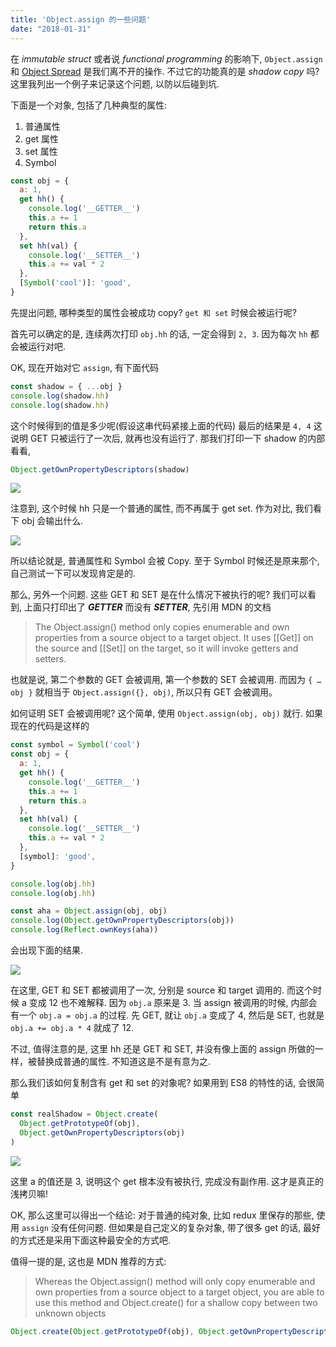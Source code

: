 ```yaml
---
title: 'Object.assign 的一些问题'
date: "2018-01-31"
---
```


在 _immutable struct_ 或者说 _functional programming_ 的影响下, `Object.assign` 和 [Object Spread](https://github.com/tc39/proposal-object-rest-spread) 是我们离不开的操作. 不过它的功能真的是 _shadow copy_ 吗? 这里我列出一个例子来记录这个问题, 以防以后碰到坑.

下面是一个对象, 包括了几种典型的属性:

1.  普通属性
2.  get 属性
3.  set 属性
4.  Symbol

```js
const obj = {
  a: 1,
  get hh() {
    console.log('__GETTER__')
    this.a += 1
    return this.a
  },
  set hh(val) {
    console.log('__SETTER__')
    this.a += val * 2
  },
  [Symbol('cool')]: 'good',
}
```

先提出问题, 哪种类型的属性会被成功 copy? `get 和 set` 时候会被运行呢?

首先可以确定的是, 连续两次打印 `obj.hh` 的话, 一定会得到 `2, 3`. 因为每次 `hh` 都会被运行对吧.

OK, 现在开始对它 `assign`, 有下面代码

```js
const shadow = { ...obj }
console.log(shadow.hh)
console.log(shadow.hh)
```

这个时候得到的值是多少呢(假设这串代码紧接上面的代码)
最后的结果是 `4, 4`
这说明 GET 只被运行了一次后, 就再也没有运行了.
那我们打印一下 shadow 的内部看看,

```js
Object.getOwnPropertyDescriptors(shadow)
```

![](./pics/06FE5C2C-8A1B-45EE-B45D-D3DB0774F9FA.png)

注意到, 这个时候 hh 只是一个普通的属性, 而不再属于 get set. 作为对比, 我们看下 obj 会输出什么.

![](./pics/336C40D7-A962-48C0-B485-B81EDD28B4EA.png)

所以结论就是, 普通属性和 Symbol 会被 Copy. 至于 Symbol 时候还是原来那个, 自己测试一下可以发现肯定是的.

那么, 另外一个问题. 这些 GET 和 SET 是在什么情况下被执行的呢? 我们可以看到, 上面只打印出了 **_GETTER_** 而没有 **_SETTER_**, 先引用 MDN 的文档

> The Object.assign() method only copies enumerable and own properties from a source object to a target object. It uses [[Get]] on the source and [[Set]] on the target, so it will invoke getters and setters.

也就是说, 第二个参数的 GET 会被调用, 第一个参数的 SET 会被调用. 而因为 `{ …obj }` 就相当于 `Object.assign({}, obj)`, 所以只有 GET 会被调用。

如何证明 SET 会被调用呢? 这个简单, 使用 `Object.assign(obj, obj)` 就行.
如果现在的代码是这样的

```js
const symbol = Symbol('cool')
const obj = {
  a: 1,
  get hh() {
    console.log('__GETTER__')
    this.a += 1
    return this.a
  },
  set hh(val) {
    console.log('__SETTER__')
    this.a += val * 2
  },
  [symbol]: 'good',
}

console.log(obj.hh)
console.log(obj.hh)

const aha = Object.assign(obj, obj)
console.log(Object.getOwnPropertyDescriptors(obj))
console.log(Reflect.ownKeys(aha))
```

会出现下面的结果.

![](./pics/7F67AD27-E0D9-42B7-AB4C-D67D9A4C7241.png)

在这里, GET 和 SET 都被调用了一次, 分别是 source 和 target 调用的. 而这个时候 a 变成 12 也不难解释.
因为 `obj.a` 原来是 3. 当 assign 被调用的时候, 内部会有一个 `obj.a = obj.a` 的过程. 先 GET, 就让 `obj.a` 变成了 4, 然后是 SET, 也就是 `obj.a += obj.a * 4` 就成了 12.

不过, 值得注意的是, 这里 hh 还是 GET 和 SET, 并没有像上面的 assign 所做的一样，被替换成普通的属性.
不知道这是不是有意为之.

那么我们该如何复制含有 get 和 set 的对象呢? 如果用到 ES8 的特性的话, 会很简单

```js
const realShadow = Object.create(
  Object.getPrototypeOf(obj),
  Object.getOwnPropertyDescriptors(obj)
)
```

![](./pics/1A25BA7A-053A-42D7-91AB-2184F28CFAA5.png)

这里 a 的值还是 3, 说明这个 get 根本没有被执行, 完成没有副作用. 这才是真正的浅拷贝嘛!

OK, 那么这里可以得出一个结论: 对于普通的纯对象, 比如 redux 里保存的那些, 使用 `assign` 没有任何问题. 但如果是自己定义的复杂对象, 带了很多 get 的话, 最好的方式还是采用下面这种最安全的方式吧.

值得一提的是, 这也是 MDN 推荐的方式:

> Whereas the Object.assign() method will only copy enumerable and own properties from a source object to a target object, you are able to use this method and Object.create() for a shallow copy between two unknown objects

```js
Object.create(Object.getPrototypeOf(obj), Object.getOwnPropertyDescriptors(obj))
```
